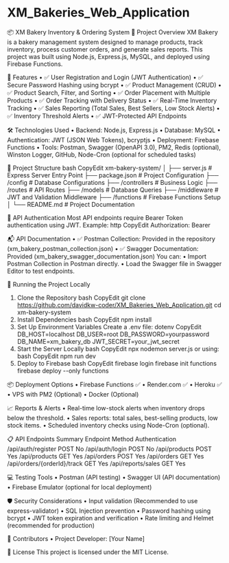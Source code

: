 # XM_Bakeries_Web_Application
📦 XM Bakery Inventory & Ordering System
🥖 Project Overview
XM Bakery is a bakery management system designed to manage products, track inventory, process customer orders, and generate sales reports.
This project was built using Node.js, Express.js, MySQL, and deployed using Firebase Functions.

🚀 Features
•	✅ User Registration and Login (JWT Authentication)
•	✅ Secure Password Hashing using bcrypt
•	✅ Product Management (CRUD)
•	✅ Product Search, Filter, and Sorting
•	✅ Order Placement with Multiple Products
•	✅ Order Tracking with Delivery Status
•	✅ Real-Time Inventory Tracking
•	✅ Sales Reporting (Total Sales, Best Sellers, Low Stock Alerts)
•	✅ Inventory Threshold Alerts
•	✅ JWT-Protected API Endpoints

🛠️ Technologies Used
•	Backend: Node.js, Express.js
•	Database: MySQL
•	Authentication: JWT (JSON Web Tokens), bcryptjs
•	Deployment: Firebase Functions
•	Tools: Postman, Swagger (OpenAPI 3.0), PM2, Redis (optional), Winston Logger, GitHub, Node-Cron (optional for scheduled tasks)

📂 Project Structure
bash
CopyEdit
xm-bakery-system/
│
├── server.js               # Express Server Entry Point
├── package.json            # Project Configuration
├── /config                 # Database Configurations
├── /controllers            # Business Logic
├── /routes                 # API Routes
├── /models                 # Database Queries
├── /middleware             # JWT and Validation Middleware
├── /functions              # Firebase Functions Setup
│
└── README.md               # Project Documentation

🔐 API Authentication
Most API endpoints require Bearer Token authentication using JWT.
Example:
http
CopyEdit
Authorization: Bearer <your-jwt-token>

📬 API Documentation
•	✅ Postman Collection: Provided in the repository (xm_bakery_postman_collection.json)
•	✅ Swagger Documentation: Provided (xm_bakery_swagger_documentation.json)
You can:
•	Import Postman Collection in Postman directly.
•	Load the Swagger file in Swagger Editor to test endpoints.

🧪 Running the Project Locally
1. Clone the Repository
bash
CopyEdit
git clone https://github.com/davidkw-coder/XM_Bakeries_Web_Application.git
cd xm-bakery-system
2. Install Dependencies
bash
CopyEdit
npm install
3. Set Up Environment Variables
Create a .env file:
dotenv
CopyEdit
DB_HOST=localhost
DB_USER=root
DB_PASSWORD=yourpassword
DB_NAME=xm_bakery_db
JWT_SECRET=your_jwt_secret
4. Start the Server Locally
bash
CopyEdit
npx nodemon server.js
or using:
bash
CopyEdit
npm run dev
5. Deploy to Firebase
bash
CopyEdit
firebase login
firebase init functions
firebase deploy --only functions

📦 Deployment Options
•	Firebase Functions ✅
•	Render.com ✅
•	Heroku ✅
•	VPS with PM2 (Optional)
•	Docker (Optional)

📈 Reports & Alerts
•	Real-time low-stock alerts when inventory drops below the threshold.
•	Sales reports: total sales, best-selling products, low stock items.
•	Scheduled inventory checks using Node-Cron (optional).

📋 API Endpoints Summary
Endpoint	Method	Authentication
/api/auth/register	POST	No
/api/auth/login	POST	No
/api/products	POST	Yes
/api/products	GET	Yes
/api/orders	POST	Yes
/api/orders	GET	Yes
/api/orders/{orderId}/track	GET	Yes
/api/reports/sales	GET	Yes

💻 Testing Tools
•	Postman (API testing)
•	Swagger UI (API documentation)
•	Firebase Emulator (optional for local deployment)

🛡️ Security Considerations
•	Input validation (Recommended to use express-validator)
•	SQL Injection prevention
•	Password hashing using bcrypt
•	JWT token expiration and verification
•	Rate limiting and Helmet (recommended for production)

👥 Contributors
•	Project Developer: [Your Name]

📜 License
This project is licensed under the MIT License.


